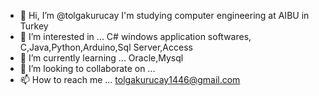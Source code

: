- 👋 Hi, I’m @tolgakurucay
I'm studying computer engineering at AIBU in Turkey
- 👀 I’m interested in ...
C# windows application softwares, C,Java,Python,Arduino,Sql Server,Access
- 🌱 I’m currently learning ...
Oracle,Mysql
- 💞️ I’m looking to collaborate on ...
- 📫 How to reach me ...
tolgakurucay1446@gmail.com

<!---
tolgakurucay/tolgakurucay is a ✨ special ✨ repository because its `README.md` (this file) appears on your GitHub profile.
You can click the Preview link to take a look at your changes.
--->
